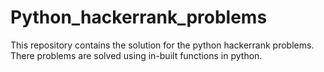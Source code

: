# Python_hackerrank_problems
This repository contains the solution for the python hackerrank problems. There problems are solved using in-built functions in python.
